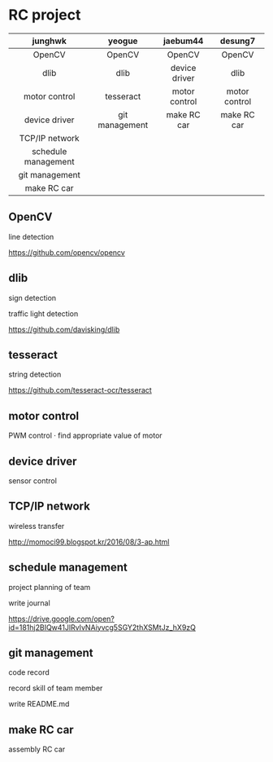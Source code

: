 # RC project

| junghwk | yeogue | jaebum44 | desung7 |
| :---: | :---: | :---: | :---: |
| OpenCV | OpenCV | OpenCV | OpenCV |
| dlib | dlib | device driver | dlib |
| motor control | tesseract | motor control | motor control |
| device driver | git management | make RC car | make RC car |
| TCP/IP network | | | |
| schedule management | | | |
| git management | | | |
| make RC car | | | |

## OpenCV

line detection

<https://github.com/opencv/opencv>

## dlib

sign detection

traffic light detection

<https://github.com/davisking/dlib>

## tesseract

string detection

<https://github.com/tesseract-ocr/tesseract>

## motor control

PWM control · find appropriate value of motor

## device driver

sensor control

## TCP/IP network

wireless transfer

<http://momoci99.blogspot.kr/2016/08/3-ap.html>

## schedule management

project planning of team

write journal

<https://drive.google.com/open?id=181hj2BIQw41JlRvIvNAiyvcg5SGY2thXSMtJz_hX9zQ>

## git management

code record

record skill of team member

write README.md

## make RC car

assembly RC car

